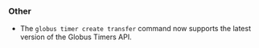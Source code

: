 ### Other

* The `globus timer create transfer` command now supports the latest
  version of the Globus Timers API.
